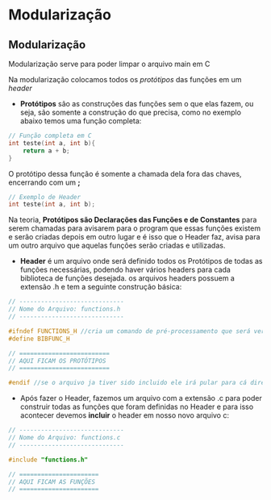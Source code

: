 # Modularização



## Modularização

Modularização serve para poder limpar o arquivo main em C

Na modularização colocamos todos os _protótipos_ das funções em um _header_

* **Protótipos** são as construções das funções sem o que elas fazem, ou seja, são somente a construção do que precisa, como no exemplo abaixo temos uma função completa: 

```c
// Função completa em C
int teste(int a, int b){
    return a + b;
}
```

O protótipo dessa função é somente a chamada dela fora das chaves, encerrando com um **;**

```c
// Exemplo de Header
int teste(int a, int b);
```

Na teoria, **Protótipos são Declarações das Funções e de Constantes** para serem chamadas para avisarem para o program que essas funções existem e serão criadas depois em outro lugar e é isso que o Header faz, avisa para um outro arquivo que aquelas funções serão criadas e utilizadas.

* **Header** é um arquivo onde será definido todos os Protótipos de todas as funções necessárias, podendo haver vários headers para cada biblioteca de funções desejada. os arquivos headers possuem a extensão .h e tem a seguinte construção básica:

```c
// -----------------------------
// Nome do Arquivo: functions.h
// -----------------------------

#ifndef FUNCTIONS_H //cria um comando de pré-processamento que será verificado
#define BIBFUNC_H

// =========================
// AQUI FICAM OS PROTÓTIPOS
// =========================

#endif //se o arquivo ja tiver sido incluido ele irá pular para cá direto
```

* Após fazer o Header, fazemos um arquivo com a extensão .c para poder construir todas as funções que foram definidas no Header e para isso acontecer devemos **incluir** o header em nosso novo arquivo c:

```c
// -----------------------------
// Nome do Arquivo: functions.c
// -----------------------------

#include "functions.h"

// ======================
// AQUI FICAM AS FUNÇÕES
// ======================
```

